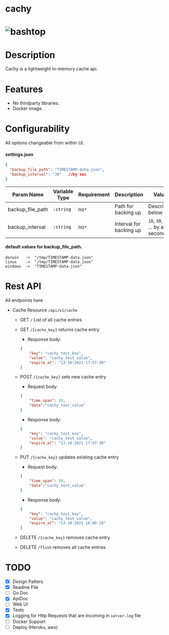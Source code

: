 # cachy

# ![bashtop](logo.png)

# Description

Cachy is a lightweight in-memory cache api.

# Features

* No thirdparty libraries.
* Docker image.

# Configurability

All options changeable from within UI.

#### settings.json 

```json
{
  "backup_file_path": "TIMESTAMP-data.json", 
  "backup_interval": "30"   //by sec
}
```

| Param Name | Variable Type | Requirement | Description                         | Value                                                                             |
|------------|---------------|-------------|-------------------------------------|-------------------------------------------------------------------------------------|
| backup_file_path       | `:string`     |    no`*`   | Path for backing up                       |   Described below  |
| backup_interval      | `:string`     |    no`*`   | Interval for backing up         |  `10`, `30`, `60` ... by any seconds  |

#### default values for backup_file_path. 
```
darwin   ->  "/tmp/TIMESTAMP-data.json"
linux    ->  "/tmp/TIMESTAMP-data.json"
windows  ->  "TIMESTAMP-data.json"
```

# Rest API

All endpoints here
- Cache Resource `/api/v1/cache`
  - GET `/` List of all cache entries
  - GET `/{cache_key}` returns cache entry
    - Response body: 
    ```json
    {
        "key": "cachy_test_key",
        "value": "cachy_test_value",
        "expire_at": "13-10-2021 17:57:30"
    }
    ```
  - POST `/{cache_key}` sets new cache entry
    - Request body: 
    ```json
    {
        "time_span": 10,
        "data":"cachy_test_value"
    }
    ```
    - Response body: 
    ```json
    {
        "key": "cachy_test_key",
        "value": "cachy_test_value",
        "expire_at": "13-10-2021 17:57:30"
    }
    ```
  - PUT `/{cache_key}` updates existing cache entry
     - Request body: 
    ```json
    {
        "time_span": 20,
        "data":"cachy_test_value"
    }
    ```
      - Response body: 
    ```json
    {
        "key": "cachy_test_key",
        "value": "cachy_test_value",
        "expire_at": "13-10-2021 18:00:18"
    }
    ```

  - DELETE `/{cache_key}` removes cache entry
    
  - DELETE `/flush` removes all cache entries
    
# TODO

- [x] Design Patters
- [x] Readme File
- [ ] Go Doc
- [x] ApiDoc
- [ ] Web UI
- [x] Tests
- [x] Logging for Http Requests that are incoming in `server.log` file
- [ ] Docker Support
- [ ] Deploy (Heroku, aws)